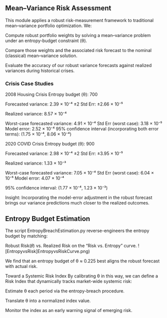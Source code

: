 ## Mean–Variance Risk Assessment

This module applies a robust risk-measurement framework to traditional mean–variance portfolio optimization. We:

Compute robust portfolio weights by solving a mean–variance problem under an entropy-budget constraint (θ).

Compare those weights and the associated risk forecast to the nominal (classical) mean–variance solution.

Evaluate the accuracy of our robust variance forecasts against realized variances during historical crises.

### Crisis Case Studies
2008 Housing Crisis
Entropy budget (θ): 700

Forecasted variance: 2.39 × 10⁻⁴
±2 Std Err: ±2.66 × 10⁻⁵

Realized variance: 8.57 × 10⁻⁴

Worst-case forecasted variance: 4.91 × 10⁻⁴
Std Err (worst case): 3.18 × 10⁻⁵
Model error: 2.52 × 10⁻⁴
95% confidence interval (incorporating both error terms):
(1.75 × 10⁻⁴, 8.06 × 10⁻⁴)

2020 COVID Crisis
Entropy budget (θ): 900

Forecasted variance: 2.98 × 10⁻⁴
±2 Std Err: ±3.95 × 10⁻⁵

Realized variance: 1.33 × 10⁻³

Worst-case forecasted variance: 7.05 × 10⁻⁴
Std Err (worst case): 6.04 × 10⁻⁵
Model error: 4.07 × 10⁻⁴

95% confidence interval:
(1.77 × 10⁻⁴, 1.23 × 10⁻³)

Insight: Incorporating the model-error adjustment in the robust forecast brings our variance predictions much closer to the realized outcomes.

## Entropy Budget Estimation
The script EntropyBreachEstimation.py reverse-engineers the entropy budget by matching:

Robust Risk(𝜃) vs. Realized Risk
on the “Risk vs. Entropy” curve.
![EntropyvsRisk]EntropyvsRiskCurve.png)

We find that an entropy budget of θ ≈ 0.225 best aligns the robust forecast with actual risk.

Toward a Systemic Risk Index
By calibrating θ in this way, we can define a Risk Index that dynamically tracks market-wide systemic risk:

Estimate θ each period via the entropy-breach procedure.

Translate θ into a normalized index value.

Monitor the index as an early warning signal of emerging risk.
